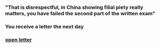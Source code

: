 ### "That is disrespectful, in China showing filial piety really matters, you have failed the second part of the written exam"

### You receive a letter the next day
### [open letter](../denial.md)